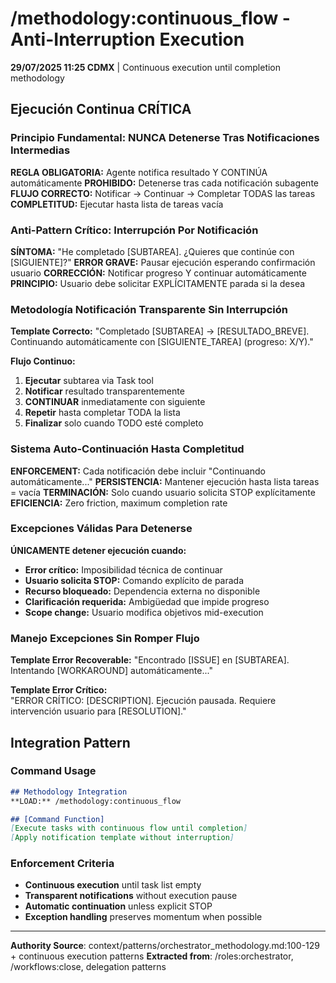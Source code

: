# /methodology:continuous_flow - Anti-Interruption Execution

**29/07/2025 11:25 CDMX** | Continuous execution until completion methodology

## Ejecución Continua CRÍTICA

### Principio Fundamental: NUNCA Detenerse Tras Notificaciones Intermedias
**REGLA OBLIGATORIA:** Agente notifica resultado Y CONTINÚA automáticamente
**PROHIBIDO:** Detenerse tras cada notificación subagente  
**FLUJO CORRECTO:** Notificar → Continuar → Completar TODAS las tareas
**COMPLETITUD:** Ejecutar hasta lista de tareas vacía

### Anti-Pattern Crítico: Interrupción Por Notificación
**SÍNTOMA:** "He completado [SUBTAREA]. ¿Quieres que continúe con [SIGUIENTE]?"
**ERROR GRAVE:** Pausar ejecución esperando confirmación usuario
**CORRECCIÓN:** Notificar progreso Y continuar automáticamente
**PRINCIPIO:** Usuario debe solicitar EXPLÍCITAMENTE parada si la desea

### Metodología Notificación Transparente Sin Interrupción
**Template Correcto:**
"Completado [SUBTAREA] → [RESULTADO_BREVE]. Continuando automáticamente con [SIGUIENTE_TAREA] (progreso: X/Y)."

**Flujo Continuo:**
1. **Ejecutar** subtarea via Task tool
2. **Notificar** resultado transparentemente  
3. **CONTINUAR** inmediatamente con siguiente
4. **Repetir** hasta completar TODA la lista
5. **Finalizar** solo cuando TODO esté completo

### Sistema Auto-Continuación Hasta Completitud
**ENFORCEMENT:** Cada notificación debe incluir "Continuando automáticamente..."
**PERSISTENCIA:** Mantener ejecución hasta lista tareas = vacía
**TERMINACIÓN:** Solo cuando usuario solicita STOP explícitamente
**EFICIENCIA:** Zero friction, maximum completion rate

### Excepciones Válidas Para Detenerse
**ÚNICAMENTE detener ejecución cuando:**
- **Error crítico:** Imposibilidad técnica de continuar
- **Usuario solicita STOP:** Comando explícito de parada
- **Recurso bloqueado:** Dependencia externa no disponible
- **Clarificación requerida:** Ambigüedad que impide progreso
- **Scope change:** Usuario modifica objetivos mid-execution

### Manejo Excepciones Sin Romper Flujo
**Template Error Recoverable:**
"Encontrado [ISSUE] en [SUBTAREA]. Intentando [WORKAROUND] automáticamente..."

**Template Error Crítico:**  
"ERROR CRÍTICO: [DESCRIPTION]. Ejecución pausada. Requiere intervención usuario para [RESOLUTION]."

## Integration Pattern

### Command Usage
```markdown
## Methodology Integration
**LOAD:** /methodology:continuous_flow

## [Command Function]
[Execute tasks with continuous flow until completion]
[Apply notification template without interruption]
```

### Enforcement Criteria
- **Continuous execution** until task list empty
- **Transparent notifications** without execution pause
- **Automatic continuation** unless explicit STOP
- **Exception handling** preserves momentum when possible

---
**Authority Source**: context/patterns/orchestrator_methodology.md:100-129 + continuous execution patterns
**Extracted from**: /roles:orchestrator, /workflows:close, delegation patterns